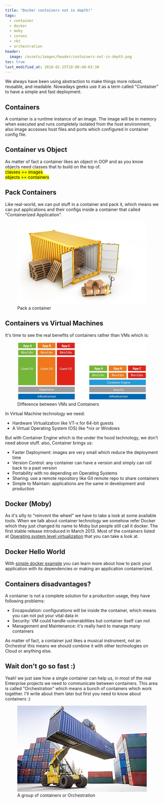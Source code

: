 ```yaml
---
title: "Docker containers not in depth!"
tags:
  - container
  - docker
  - moby
  - coreos
  - rkt
  - orchestration
header:
  image: /assets/images/header/containers-not-in-depth.png
toc: true
last_modified_at: 2018-01-25T18:00:40-03:30
---
```

We always have been using abstraction to make things more robust, reusable, and readable. Nowadays geeks use it as a term called "Container" to have a simple and fast deployment.

## Containers
A container is a runtime instance of an image. The image will be in memory when executed and runs completely isolated from the host environment, also image accesses host files and ports which configured in container config file.

## Container vs Object
As matter of fact a container likes an object in OOP and as you know objects need classes that to build on the top of.  
<mark>classes == images</mark>  
<mark>objects == containers</mark>

## Pack Containers
Like real-world, we can put stuff in a container and pack it, which means we can put applications and their configs inside a container that called "Containerized Application".
<figure>
	<img src="/assets/images/pack-container.jpg">
	<figcaption>Pack a container</figcaption>
</figure>

## Containers vs Virtual Machines
It's time to see the real benefits of containers rather than VMs which is:

<figure>
	<img src="/assets/images/container-vs-vm.jpg">
	<figcaption>Difference between VMs and Containers</figcaption>
</figure>

In Virtual Machine technology we need:
- Hardware Virtualization like VT-x for 64-bit guests
- A Virtual Operating System (OS) like *nix or Windows

But with Container Engine which is the under the hood technology, we don’t need above stuff. also, Container brings us:
- Faster Deployment: images are very small which reduce the deployment time 
- Version Control: any container can have a version and simply can roll back to a past version
- Portability with no depending on Operating Systems
- Sharing: use a remote repository like Git remote repo to share containers
- Simple to Maintain: applications are the same in development and production

## Docker (Moby)
As it's silly to "reinvent the wheel" we have to take a look at some available tools. When we talk about container technology we somehow refer Docker which they just changed its name to Moby but people still call it docker. The first stable release introduced in March 2013. Most of the containers listed at [Operating system level virtualization][Operating-system-level-virtualization] that you can take a look at.

## Docker Hello World
With [simple docker example][docker-simple-example] you can learn more about how to pack your application with its dependencies or making an application containerized.

## Containers disadvantages?
A container is not a complete solution for a production usage, they have following problems:
- Encapsulation: configurations will be inside the container, which means you can not put your vital data in
- Security: VM could handle vulnerabilities but container itself can not
- Management and Maintenance: it's really hard to manage many containers

As matter of fact, a container just likes a musical instrument, not an Orchestra! this means we should combine it with other technologies on Cloud or anything else. 

## Wait don't go so fast :)
Yeah! we just saw how a single container can help us, in most of the real Enterprise projects we need to communicate between containers. This area is called "Orchestration" which means a bunch of containers which work together. I'll write about them later but first you need to know about containers :)

<figure>
	<img src="/assets/images/orchestration.jpg">
	<figcaption>A group of containers or Orchestration</figcaption>
</figure>

[Operating-system-level-virtualization]: https://en.wikipedia.org/wiki/Operating-system-level_virtualization#External_links
[docker-simple-example]: https://docs.docker.com/get-started/part2/#publish-the-image

